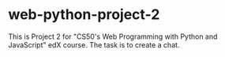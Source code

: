 # web-python-project-2
This is Project 2 for "CS50's Web Programming with Python and JavaScript" edX course. The task is to create a chat.
